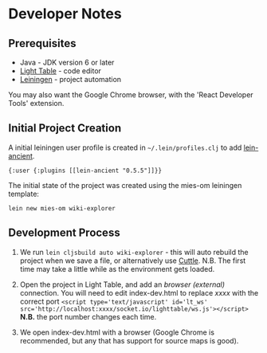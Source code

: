 # Developer Notes

## Prerequisites

* Java - JDK version 6 or later
* [Light Table](http://www.lighttable.com/) - code editor
* [Leiningen](http://leiningen.org/) - project automation

You may also want the Google Chrome browser, with the 'React Developer Tools' extension.

## Initial Project Creation

A initial leiningen user profile is created in `~/.lein/profiles.clj` to add [lein-ancient](https://github.com/xsc/lein-ancient).

```
{:user {:plugins [[lein-ancient "0.5.5"]]}}
```


The initial state of the project was created using the mies-om leiningen template:

```
lein new mies-om wiki-explorer
```

## Development Process

1. We run `lein cljsbuild auto wiki-explorer` - this will auto rebuild the project when we save a file, or alternatively use [Cuttle](https://github.com/oakmac/cuttle). N.B. The first time may take a little while as the environment gets loaded.

1. Open the project in Light Table, and add an *browser (external)* connection. You will need to edit index-dev.html to replace *xxxx* with the correct port `<script type='text/javascript' id='lt_ws' src='http://localhost:xxxx/socket.io/lighttable/ws.js'></script>` **N.B.** the port number changes each time.

1. We open index-dev.html with a browser (Google Chrome is recommended, but any that has support for source maps is good).







